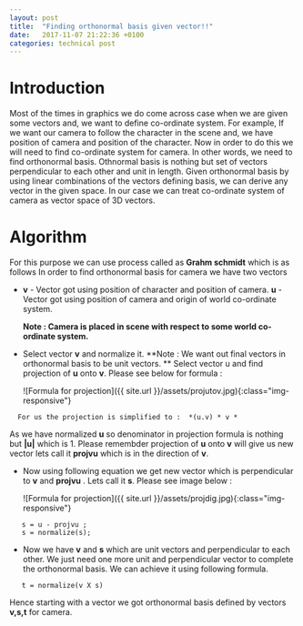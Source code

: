 ```yaml
---
layout: post
title:  "Finding orthonormal basis given vector!!"
date:   2017-11-07 21:22:36 +0100
categories: technical post
---
```


**Introduction**
==========================================================================================================================================================================================
Most of the times in graphics we do come across case when we are given some vectors and, we want to define co-ordinate system.
For example, If we want our camera to follow the character in the scene  and, we have position of camera and position of the character.
Now in order to do this we will need to find co-ordinate system for camera.
In other words, we need to find orthonormal basis. 
Othnormal basis is nothing but set of vectors perpendicular to each other and unit in length.
Given orthonormal basis by using linear combinations of the vectors defining basis, we can derive any vector in the given space.
In our case we can treat co-ordinate system of camera as vector space of 3D vectors.

**Algorithm**
==========================================================================================================================================================================================
For this purpose we can use process called as **Grahm schmidt** which is as follows
In order to find orthonormal basis for camera we have two vectors 

+
  **v** - Vector got using position of character and position of camera.
  **u** - Vector got using position of camera and origin of world co-ordinate system.
  
  **Note : Camera is placed in scene with respect to some world co-ordinate system.**

+
  Select vector **v** and normalize it.
  **Note : We want out final vectors in orthonormal basis to be unit vectors. **
  Select vector u and find projection of **u** onto **v**. 
  Please see below for formula : 

  ![Formula for projection]({{ site.url }}/assets/projutov.jpg){:class="img-responsive"}

~~~~~~~~~~~~~~~~~~~~~~~~~~~~~~~~~~~~~~~~~~~~~~~~~~~~~~~~~~~~~~~~~~~~~~~~~~~~~~~~~~~~~~~~~~~~~~~~~~~~~~~~~~~~~~~~~~~~~~~~~~~~~~~~~~~~~~~~~~~~~~~~~~~~~~~~~~~~~~~~~~~~~~~~~~~~~~~~~~~~~~~~~~~~~~~~~~~~  
  For us the projection is simplified to :  *(u.v) * v *
~~~~~~~~~~~~~~~~~~~~~~~~~~~~~~~~~~~~~~~~~~~~~~~~~~~~~~~~~~~~~~~~~~~~~~~~~~~~~~~~~~~~~~~~~~~~~~~~~~~~~~~~~~~~~~~~~~~~~~~~~~~~~~~~~~~~~~~~~~~~~~~~~~~~~~~~~~~~~~~~~~~~~~~~~~~~~~~~~~~~~~~~~~~~~~~~~~~~
  
  As we have normalized **u** so denominator in projection formula is nothing but **|u|** which is 1.
  Please remembder projection of **u** onto **v** will give us new vector lets call it **projvu** which is in the direction of **v**.

+
  Now using following equation we get new vector which is perpendicular to **v** and **projvu** . Lets call it **s**.
  Please see image below :

  ![Formula for projection]({{ site.url }}/assets/projdig.jpg){:class="img-responsive"}

~~~~~~~~~~~~~~~~~~~~~~~~~~~~~~~~~~~~~~~~~~~~~~~~~~~~~~~~~~~~~~~~~~~~~~~~~~~~~~~~~~~~~~~~~~~~~~~~~~~~~~~~~~~~~~~~~~~~~~~~~~~~~~~~~~~~~~~~~~~~~~~~~~~~~~~~~~~~~~~~~~~~~~~~~~~~~~~~~~~~~~~~~~~~~~~~~~~~
   s = u - projvu ; 
   s = normalize(s);
~~~~~~~~~~~~~~~~~~~~~~~~~~~~~~~~~~~~~~~~~~~~~~~~~~~~~~~~~~~~~~~~~~~~~~~~~~~~~~~~~~~~~~~~~~~~~~~~~~~~~~~~~~~~~~~~~~~~~~~~~~~~~~~~~~~~~~~~~~~~~~~~~~~~~~~~~~~~~~~~~~~~~~~~~~~~~~~~~~~~~~~~~~~~~~~~~~~~  
+
   Now we have **v** and **s** which are unit vectors and perpendicular to each other. 
   We just need one more unit and perpendicular vector to complete the orthonormal basis.
   We can achieve it using following formula.

~~~~~~~~~~~~~~~~~~~~~~~~~~~~~~~~~~~~~~~~~~~~~~~~~~~~~~~~~~~~~~~~~~~~~~~~~~~~~~~~~~~~~~~~~~~~~~~~~~~~~~~~~~~~~~~~~~~~~~~~~~~~~~~~~~~~~~~~~~~~~~~~~~~~~~~~~~~~~~~~~~~~~~~~~~~~~~~~~~~~~~~~~~~~~~~~~~~~  
   t = normalize(v X s)
~~~~~~~~~~~~~~~~~~~~~~~~~~~~~~~~~~~~~~~~~~~~~~~~~~~~~~~~~~~~~~~~~~~~~~~~~~~~~~~~~~~~~~~~~~~~~~~~~~~~~~~~~~~~~~~~~~~~~~~~~~~~~~~~~~~~~~~~~~~~~~~~~~~~~~~~~~~~~~~~~~~~~~~~~~~~~~~~~~~~~~~~~~~~~~~~~~~~

   Hence starting with a vector we got orthonormal basis defined by vectors **v,s,t** for camera. 
